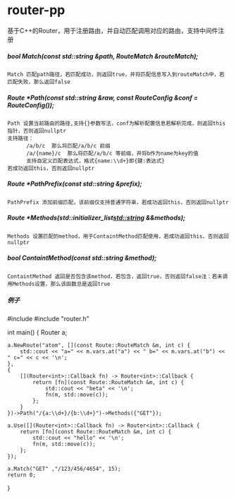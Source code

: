 # router-pp
基于C++的Router，用于注册路由，并自动匹配调用对应的路由，支持中间件注册

##### bool Match(const std::string &path, RouteMatch &routeMatch);
    Match 匹配path路径，若匹配成功，则返回true，并将匹配信息写入到routeMatch中，若匹配失败，那么返回false


##### Route *Path(const std::string &raw, const RouteConfig &conf = RouteConfig());
    Path 设置当前路由的路径,支持{}参数写法，conf为解析配置信息若解析完成，则返回this指针，否则返回nullptr  
    支持路径：  
          /a/b/c  那么将匹配/a/b/c 前缀  
          /a/{name}/c  那么将匹配/a/b/c 等前缀，并将b作为name为key的值  
          支持自定义匹配表达式，格式{name:\\d+}即{键:表达式}  
    若成功返回this，否则返回nullptr


##### Route *PathPrefix(const std::string &prefix);
    PathPrefix 添加前缀匹配，该前缀仅支持普通字符串，若成功返回this，否则返回nullptr

##### Route *Methods(std::initializer_list<std::string> &&methods);
    Methods 设置匹配的method，用于ContaintMethod匹配使用，若成功返回this，否则返回nullptr

##### bool ContaintMethod(const std::string &method);
    ContaintMethod 返回是否包含该method，若包含，返回true，否则返回false注：若未调用Methods设置，那么该函数总是返回true

##### 例子
  #include <iostream>
  #include "router.h"
  
  int main()
  {
    Router<int> a;

    a.NewRoute("atom", [](const Route::RouteMatch &m, int c) {
        std::cout << "a=" << m.vars.at("a") << " b=" << m.vars.at("b") << " c=" << c << '\n';
    }, 
    {
        [](Router<int>::Callback fn) -> Router<int>::Callback {
            return [fn](const Route::RouteMatch &m, int c) {
                std::cout << "beta" << '\n';
                fn(m, std::move(c));
            };
        }
    })->Path("/{a:\\d+}/{b:\\d+}")->Methods({"GET"});

    a.Use([](Router<int>::Callback fn) -> Router<int>::Callback {
        return [fn](const Route::RouteMatch &m, int c) {
            std::cout << "hello" << '\n';
            fn(m, std::move(c));
        };
    });

    a.Match("GET" ,"/123/456/4654", 15);
    return 0;
  }
